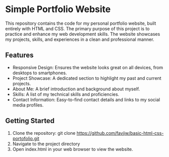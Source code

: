 # Simple Portfolio Website
This repository contains the code for my personal portfolio website, built entirely with HTML and CSS. The primary purpose of this project is to practice and enhance my web development skills. The website showcases my projects, skills, and experiences in a clean and professional manner.

## Features
- Responsive Design: Ensures the website looks great on all devices, from desktops to smartphones.
- Project Showcase: A dedicated section to highlight my past and current projects.
- About Me: A brief introduction and background about myself.
- Skills: A list of my technical skills and proficiencies.
- Contact Information: Easy-to-find contact details and links to my social media profiles.

## Getting Started
1. Clone the repository: git clone https://github.com/favjiw/basic-html-css-portofolio.git
2. Navigate to the project directory
3. Open index.html in your web browser to view the website.
